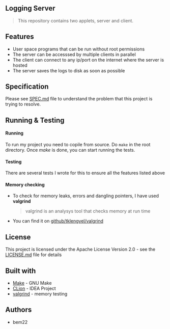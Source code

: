 ## Logging Server
> This repository contains two applets, server and client.

## Features
- User space programs that can be run without root permissions
- The server can be accesssed by multiple clients in parallel
- The client can connect to any ip/port on the internet where the server is hosted
- The server saves the logs to disk as soon as possible

## Specification
Please see [SPEC.md](spec.md) file to understand the problem that this project is trying to resolve.

## Running & Testing
#### Running
To run my project you need to copile from source. Do `make` in the root directory.
Once _make_ is done, you can start running the tests.

#### Testing
There are several tests I wrote for this to ensure all the features listed above

#### Memory checking
- To check for memory leaks, errors and dangling pointers, I have used __valgrind__
    > valgrind is an analysys tool that checks memory at run time
- You can find it on [github/tklengyel/valgrind](https://github.com/tklengyel/valgrind)

## License
This project is licensed under the Apache License Version 2.0 - see the [LICENSE.md](LICENSE.md) file for details

## Built with
- [Make](https://www.gnu.org/software/make/manual/make.html) - GNU Make
- [CLion](https://www.jetbrains.com/clion/) - IDEA Project
- [valgrind](https://valgrind.org/) - memory testing

## Authors
- bem22 
